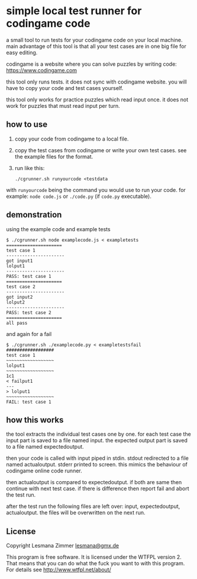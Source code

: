 simple local test runner for codingame code
===========================================

a small tool to run tests for your codingame code on your local machine.
main advantage of this tool is that all your test cases
are in one big file for easy editing.

codingame is a website where you can solve puzzles by writing code:
https://www.codingame.com

this tool only runs tests. it does not sync with codingame website.
you will have to copy your code and test cases yourself.

this tool only works for practice puzzles which read input once.
it does not work for puzzles that must read input per turn.

how to use
----------

1.  copy your code from codingame to a local file.
2.  copy the test cases from codingame or write your own test cases.
    see the example files for the format.
3.  run like this:

        ./cgrunner.sh runyourcode <testdata

with `runyourcode` being the command you would use to run your code.
for example: `node code.js` or `./code.py` (if `code.py` executable).

demonstration
-------------

using the example code and example tests

    $ ./cgrunner.sh node examplecode.js < exampletests
    =====================
    test case 1
    ----------------------
    got input1
    lolput1
    ----------------------
    PASS: test case 1
    =====================
    test case 2
    ----------------------
    got input2
    lolput2
    ----------------------
    PASS: test case 2
    =====================
    all pass

and again for a fail

    $ ./cgrunner.sh ./examplecode.py < exampletestsfail
    ##################
    test case 1
    ~~~~~~~~~~~~~~~~~~
    lolput1
    ~~~~~~~~~~~~~~~~~~
    1c1
    < failput1
    ---
    > lolput1
    ~~~~~~~~~~~~~~~~~~
    FAIL: test case 1

how this works
--------------

the tool extracts the individual test cases one by one.
for each test case
the input part is saved to a file named input.
the expected output part is saved to a file named expectedoutput.

then your code is called with input piped in stdin.
stdout redirected to a file named actualoutput.
stderr printed to screen.
this mimics the behaviour of codingame online code runner.

then actualoutput is compared to expectedoutput.
if both are same then continue with next test case.
if there is difference then report fail and abort the test run.

after the test run the following files are left over:
input, expectedoutput, actualoutput.
the files will be overwritten on the next run.

License
-------

Copyright Lesmana Zimmer lesmana@gmx.de

This program is free software.
It is licensed under the WTFPL version 2.
That means that you can do what the fuck
you want to with this program.
For details see http://www.wtfpl.net/about/
